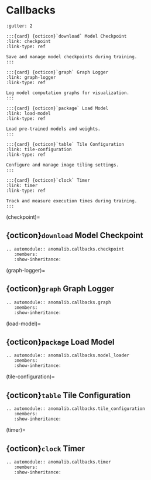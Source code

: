 # Callbacks

```{grid} 2
:gutter: 2

:::{card} {octicon}`download` Model Checkpoint
:link: checkpoint
:link-type: ref

Save and manage model checkpoints during training.
:::

:::{card} {octicon}`graph` Graph Logger
:link: graph-logger
:link-type: ref

Log model computation graphs for visualization.
:::

:::{card} {octicon}`package` Load Model
:link: load-model
:link-type: ref

Load pre-trained models and weights.
:::

:::{card} {octicon}`table` Tile Configuration
:link: tile-configuration
:link-type: ref

Configure and manage image tiling settings.
:::

:::{card} {octicon}`clock` Timer
:link: timer
:link-type: ref

Track and measure execution times during training.
:::
```

(checkpoint)=

## {octicon}`download` Model Checkpoint

```{eval-rst}
.. automodule:: anomalib.callbacks.checkpoint
   :members:
   :show-inheritance:
```

(graph-logger)=

## {octicon}`graph` Graph Logger

```{eval-rst}
.. automodule:: anomalib.callbacks.graph
   :members:
   :show-inheritance:
```

(load-model)=

## {octicon}`package` Load Model

```{eval-rst}
.. automodule:: anomalib.callbacks.model_loader
   :members:
   :show-inheritance:
```

(tile-configuration)=

## {octicon}`table` Tile Configuration

```{eval-rst}
.. automodule:: anomalib.callbacks.tile_configuration
   :members:
   :show-inheritance:
```

(timer)=

## {octicon}`clock` Timer

```{eval-rst}
.. automodule:: anomalib.callbacks.timer
   :members:
   :show-inheritance:
```
